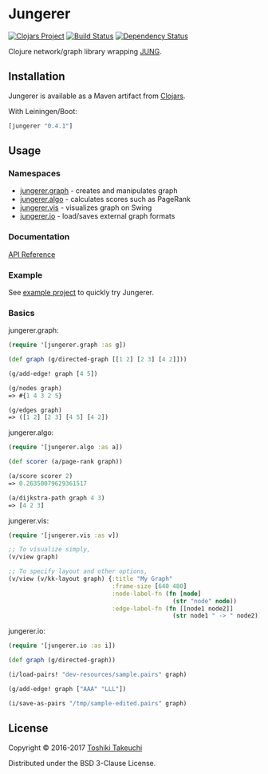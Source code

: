 # Jungerer

[![Clojars Project](https://img.shields.io/clojars/v/jungerer.svg)](https://clojars.org/jungerer)
[![Build Status](https://travis-ci.org/totakke/jungerer.svg?branch=master)](https://travis-ci.org/totakke/jungerer)
[![Dependency Status](https://www.versioneye.com/user/projects/5722e192ba37ce00350af2d9/badge.svg)](https://www.versioneye.com/user/projects/5722e192ba37ce00350af2d9)

Clojure network/graph library wrapping [JUNG][jung].

## Installation

Jungerer is available as a Maven artifact from [Clojars](https://clojars.org/jungerer).

With Leiningen/Boot:

```clojure
[jungerer "0.4.1"]
```

## Usage

### Namespaces

* [jungerer.graph][jungerer.graph] - creates and manipulates graph
* [jungerer.algo][jungerer.algo] - calculates scores such as PageRank
* [jungerer.vis][jungerer.vis] - visualizes graph on Swing
* [jungerer.io][jungerer.io] - load/saves external graph formats

### Documentation

[API Reference](https://totakke.github.io/jungerer/)

### Example

See [example project](https://github.com/totakke/jungerer/tree/master/example) to quickly try Jungerer.

### Basics

jungerer.graph:

```clojure
(require '[jungerer.graph :as g])

(def graph (g/directed-graph [[1 2] [2 3] [4 2]]))

(g/add-edge! graph [4 5])

(g/nodes graph)
=> #{1 4 3 2 5}

(g/edges graph)
=> ([1 2] [2 3] [4 5] [4 2])
```

jungerer.algo:

```clojure
(require '[jungerer.algo :as a])

(def scorer (a/page-rank graph))

(a/score scorer 2)
=> 0.26350079629361517

(a/dijkstra-path graph 4 3)
=> [4 2 3]
```

jungerer.vis:

```clojure
(require '[jungerer.vis :as v])

;; To visualize simply,
(v/view graph)

;; To specify layout and other options,
(v/view (v/kk-layout graph) {:title "My Graph"
                             :frame-size [640 480]
                             :node-label-fn (fn [node]
                                              (str "node" node))
                             :edge-label-fn (fn [[node1 node2]]
                                              (str node1 " -> " node2))})
```

jungerer.io:

```clojure
(require '[jungerer.io :as i])

(def graph (g/directed-graph))

(i/load-pairs! "dev-resources/sample.pairs" graph)

(g/add-edge! graph ["AAA" "LLL"])

(i/save-as-pairs "/tmp/sample-edited.pairs" graph)
```

## License

Copyright © 2016-2017 [Toshiki Takeuchi](https://github.com/totakke)

Distributed under the BSD 3-Clause License.

[jung]: http://jrtom.github.io/jung/
[jungerer.graph]: https://github.com/totakke/jungerer/blob/master/src/jungerer/graph.clj
[jungerer.algo]: https://github.com/totakke/jungerer/blob/master/src/jungerer/algo.clj
[jungerer.vis]: https://github.com/totakke/jungerer/blob/master/src/jungerer/vis.clj
[jungerer.io]: https://github.com/totakke/jungerer/blob/master/src/jungerer/io.clj
